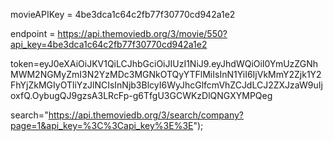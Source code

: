 movieAPIKey = 4be3dca1c64c2fb77f30770cd942a1e2

endpoint = https://api.themoviedb.org/3/movie/550?api_key=4be3dca1c64c2fb77f30770cd942a1e2

token=eyJ0eXAiOiJKV1QiLCJhbGciOiJIUzI1NiJ9.eyJhdWQiOiI0YmUzZGNhMWM2NGMyZmI3N2YzMDc3MGNkOTQyYTFlMiIsInN1YiI6IjVkMmY2Zjk1Y2FhYjZkMGIyOTliYzJlNCIsInNjb3BlcyI6WyJhcGlfcmVhZCJdLCJ2ZXJzaW9uIjoxfQ.OybugQJ9gzsA3LRcFp-g6TfgU3GCWKzDlQNGXYMPQeg

search="https://api.themoviedb.org/3/search/company?page=1&api_key=%3C%3Capi_key%3E%3E");

<!-- Refresh reatjs fundamentals -->
<!--  -->
